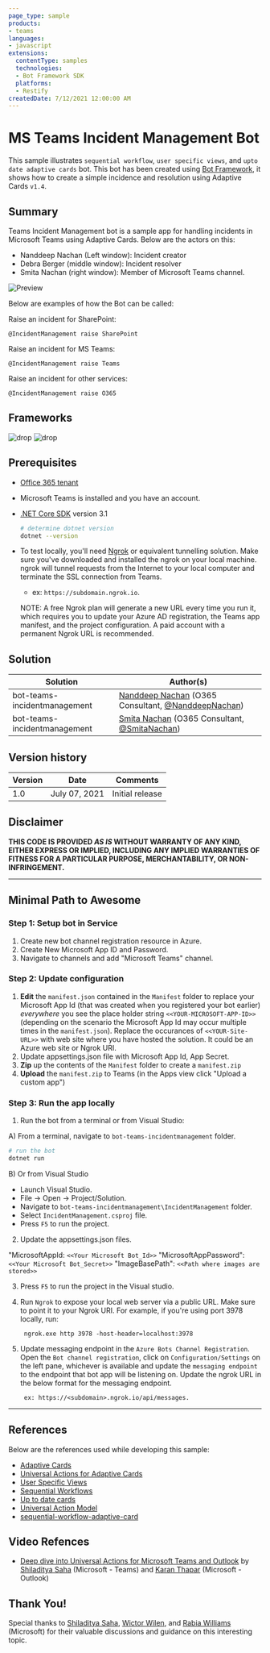```yaml
---
page_type: sample
products:
- teams
languages:
- javascript
extensions:
  contentType: samples
  technologies:
  - Bot Framework SDK
  platforms:
  - Restify
createdDate: 7/12/2021 12:00:00 AM
---
```

# MS Teams Incident Management Bot

This sample illustrates `sequential workflow`, `user specific views`, and `upto date adaptive cards` bot.
This bot has been created using [Bot Framework](https://dev.botframework.com), it shows how to create a simple incidence and resolution using Adaptive Cards `v1.4`.

## Summary
Teams Incident Management bot is a sample app for handling incidents in Microsoft Teams using Adaptive Cards. Below are the actors on this:
- Nanddeep Nachan (Left window): Incident creator
- Debra Berger (middle window): Incident resolver
- Smita Nachan (right window): Member of Microsoft Teams channel. 

![Preview](./Docs/Images/preview.gif)

Below are examples of how the Bot can be called:

Raise an incident for SharePoint:
```
@IncidentManagement raise SharePoint
```

Raise an incident for MS Teams:
```
@IncidentManagement raise Teams
```

Raise an incident for other services:
```
@IncidentManagement raise O365
```

## Frameworks

![drop](https://img.shields.io/badge/.NET&nbsp;Core-3.1-green.svg)
![drop](https://img.shields.io/badge/Bot&nbsp;Framework-3.0-green.svg)

## Prerequisites

* [Office 365 tenant](https://developer.microsoft.com/en-us/microsoft-365/dev-program)
* Microsoft Teams is installed and you have an account.
* [.NET Core SDK](https://dotnet.microsoft.com/download) version 3.1

  ```bash
  # determine dotnet version
  dotnet --version
  ```
  
* To test locally, you'll need [Ngrok](https://ngrok.com/download) or equivalent tunnelling solution.
Make sure you've downloaded and installed the ngrok on your local machine. ngrok will tunnel requests from the Internet to your local computer and terminate the SSL connection from Teams.

    * ex: `https://subdomain.ngrok.io`.
    
	 NOTE: A free Ngrok plan will generate a new URL every time you run it, which requires you to update your Azure AD registration, the Teams app manifest, and the project configuration. A paid account with a permanent Ngrok URL is recommended.

## Solution

Solution|Author(s)
--------|---------
bot-teams-incidentmanagement | [Nanddeep Nachan](https://www.linkedin.com/in/nanddeepnachan/) (O365 Consultant, [@NanddeepNachan](https://twitter.com/NanddeepNachan))
bot-teams-incidentmanagement | [Smita Nachan](https://www.linkedin.com/in/smitanachan/) (O365 Consultant, [@SmitaNachan](https://twitter.com/SmitaNachan))

## Version history

Version|Date|Comments
-------|----|--------
1.0|July 07, 2021|Initial release

## Disclaimer

**THIS CODE IS PROVIDED *AS IS* WITHOUT WARRANTY OF ANY KIND, EITHER EXPRESS OR IMPLIED, INCLUDING ANY IMPLIED WARRANTIES OF FITNESS FOR A PARTICULAR PURPOSE, MERCHANTABILITY, OR NON-INFRINGEMENT.**

---

## Minimal Path to Awesome

### Step 1: Setup bot in Service
1. Create new bot channel registration resource in Azure.
2. Create New Microsoft App ID and Password.
3. Navigate to channels and add "Microsoft Teams" channel.

### Step 2: Update configuration
1. **Edit** the `manifest.json` contained in the `Manifest` folder to replace your Microsoft App Id (that was created when you registered your bot earlier) *everywhere* you see the place holder string `<<YOUR-MICROSOFT-APP-ID>>` (depending on the scenario the Microsoft App Id may occur multiple times in the `manifest.json`). Replace the occurances of `<<YOUR-Site-URL>>` with web site where you have hosted the solution. It could be an Azure web site or Ngrok URI.
2. Update appsettings.json file with Microsoft App Id, App Secret.
3. **Zip** up the contents of the `Manifest` folder to create a `manifest.zip`
4. **Upload** the `manifest.zip` to Teams (in the Apps view click "Upload a custom app")

### Step 3: Run the app locally 
1. Run the bot from a terminal or from Visual Studio:

  A) From a terminal, navigate to `bot-teams-incidentmanagement` folder.

  ```bash
  # run the bot
  dotnet run
  ```

  B) Or from Visual Studio

  - Launch Visual Studio.
  - File -> Open -> Project/Solution.
  - Navigate to `bot-teams-incidentmanagement\IncidentManagement` folder.
  - Select `IncidentManagement.csproj` file.
  - Press `F5` to run the project.

2. Update the appsettings.json files. 

  "MicrosoftAppId: `<<Your Microsoft Bot_Id>>`
  "MicrosoftAppPassword": `<<Your Microsoft Bot_Secret>>`
  "ImageBasePath": `<<Path where images are stored>>`

3. Press `F5` to run the project in the Visual studio.

4. Run `Ngrok` to expose your local web server via a public URL. Make sure to point it to your Ngrok URI. For example, if you're using port 3978 locally, run:

		ngrok.exe http 3978 -host-header=localhost:3978

5. Update messaging endpoint in the `Azure Bots Channel Registration`. Open the `Bot channel registration`, click on `Configuration/Settings` on the left pane, whichever is available and update the `messaging endpoint` to the endpoint that bot app will be listening on. Update the ngrok URL in the below format for the messaging endpoint.

		ex: https://<subdomain>.ngrok.io/api/messages.

---

## References

Below are the references used while developing this sample:

- [Adaptive Cards](https://adaptivecards.io/)
- [Universal Actions for Adaptive Cards](https://docs.microsoft.com/en-us/microsoftteams/platform/task-modules-and-cards/cards/universal-actions-for-adaptive-cards/)
- [User Specific Views](https://docs.microsoft.com/en-us/microsoftteams/platform/task-modules-and-cards/cards/universal-actions-for-adaptive-cards/user-specific-views/)
- [Sequential Workflows](https://docs.microsoft.com/en-us/microsoftteams/platform/task-modules-and-cards/cards/universal-actions-for-adaptive-cards/sequential-workflows/)
- [Up to date cards](https://docs.microsoft.com/en-us/microsoftteams/platform/task-modules-and-cards/cards/universal-actions-for-adaptive-cards/up-to-date-views/)
- [Universal Action Model](https://docs.microsoft.com/en-us/adaptive-cards/authoring-cards/universal-action-model/)
- [sequential-workflow-adaptive-card](https://github.com/OfficeDev/Microsoft-Teams-Samples/tree/main/samples/bot-sequential-flow-adaptive-cards/csharp)


## Video Refences

- [Deep dive into Universal Actions for Microsoft Teams and Outlook](https://www.youtube.com/watch?v=mwWAFw8df50) by [Shiladitya Saha](https://www.linkedin.com/in/shiladityasaha/) (Microsoft - Teams) and [Karan Thapar](https://www.linkedin.com/in/karanthapar91/) (Microsoft - Outlook)

## Thank You!

Special thanks to [Shiladitya Saha](https://www.linkedin.com/in/shiladityasaha/), [Wictor Wilen](https://www.linkedin.com/in/wictorw/), and [Rabia Williams](https://www.linkedin.com/in/rabiawilliams/) (Microsoft) for their valuable discussions and guidance on this interesting topic.
